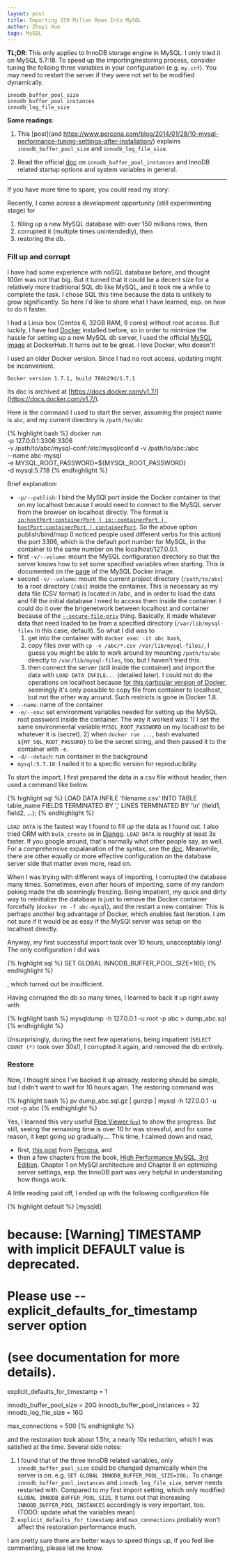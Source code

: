 ```yaml
---
layout: post
title: Importing 150 Millon Rows Into MySQL
author: Zhuyi Xue
tags: MySQL
---
```


**TL;DR**: This only applies to InnoDB storage engine in MySQL. I only tried it
on MySQL 5.7:18. To speed up the importing/restoring process, consider tuning
the folloing three variables in your configuration (e.g. `my.cnf`). You may need
to restart the server if they were not set to be modified dynamically.

```
innodb_buffer_pool_size
innodb_buffer_pool_instances
innodb_log_file_size
```

**Some readings**: 

1. This [post](and
   https://www.percona.com/blog/2014/01/28/10-mysql-performance-tuning-settings-after-installation/)
   explains `innodb_buffer_pool_size` and `innodb_log_file_size`.

1. Read the official
   [doc](https://dev.mysql.com/doc/refman/5.7/en/innodb-parameters.html) on
   `innodb_buffer_pool_instances` and InnoDB related startup options and system
   variables in general.

<hr/>

If you have more time to spare, you could read my story:

Recently, I came across a development opportunity (still experimenting stage)
for

1. filling up a new MySQL database with over 150 millions rows, then
2. corrupted it (multiple times unintendedly), then
3. restoring the db. 

### Fill up and corrupt
I have had some experience with noSQL database before, and thought 100m was not
that big. But it turned that it could be a decent size for a relatively more
traditional SQL db like MySQL, and it took me a while to complete the task. I
chose SQL this time because the data is unlikely to grow significantly. So here
I'd like to share what I have learned, esp. on how to do it faster.

I had a Linux box (Centos 6, 32GB RAM, 8 cores) without root access. But
luckily, I have had [Docker](https://www.docker.com/) installed before, so in
order to minimize the hassle for setting up a new MySQL db server, I used the
official [MySQL image](https://hub.docker.com/_/mysql/) at DockerHub. It turns
out to be great. I love Docker, who doesn't!

I used an older Docker version. Since I had no root access, updating might be
inconvenient.

```
Docker version 1.7.1, build 786b29d/1.7.1
```

Its doc is archived at
[https://docs.docker.com/v1.7/](https://docs.docker.com/v1.7/).

Here is the command I used to start the server, assuming the project name is
`abc`, and my current directory is `/path/to/abc`

{% highlight bash %}
docker run \
    -p 127.0.0.1:3306:3306 \
    -v /path/to/abc/mysql-conf:/etc/mysql/conf.d
    -v /path/to/abc:/abc \
    --name abc-mysql \
    -e MYSQL_ROOT_PASSWORD=${MYSQL_ROOT_PASSWORD} \
    -d mysql:5.7.18
{% endhighlight %}

Brief explanation:

* `-p/--publish`: I bind the MySQl port inside the Docker container to that on
  my localhost because I would need to connect to the MySQL server from the
  browser on localhost directly. The format is
  [`ip:hostPort:containerPort | ip::containerPort | hostPort:containerPort | containerPort`](https://docs.docker.com/v1.7/).
  So the above option publish/bind/map (I noticed people used different verbs
  for this action) the port 3306, which is the default port number for MySQL, in
  the container to the same number on the localhost/127.0.0.1.
* first `-v/--volume`: mount the MySQL configuration directory so that the
  server knows how to set some specified variables when starting. This is
  documented on the [page](https://hub.docker.com/_/mysql/) of the MySQL Docker
  image.
* second `-v/--volume`: mount the current project directory (`/path/to/abc`) to
  a root directory (`/abc`) inside the container. This is necessary as my data
  file (CSV format) is located in /abc, and in order to load the data and fill
  the initial database I need to access them inside the container. I could do it
  over the brigenetwork between localhost and container because of the
  [`--secure-file-priv`](https://dev.mysql.com/doc/refman/5.7/en/server-options.html#option_mysqld_secure-file-priv)
  thing. Basically, it made whatever data that need loaded to be from a
  specified directory (`/var/lib/mysql-files` in this case, default). So what I
  did was to
  1. get into the container with `docker exec -it abc bash`,
  2. copy files over with `cp -v /abc/*.csv /var/lib/mysql-files/`, I guess you
     might be able to work around by mounting `/path/to/abc` directly to
     `/var/lib/mysql-files`, too, but I haven't tried this.
  3. then connect the server (still inside the container) and import the data
     with `LOAD DATA INFILE...` (detailed later). I could not do the operations
     on localhost because
     [for this particular version of Docker](http://stackoverflow.com/questions/22907231/copying-files-from-host-to-docker-container),
     seemingly it's only possible to copy file from container to localhost, but
     not the other way around. Such restricts is gone in Docker 1.8.
* `--name`: name of the container
* `-e/--env`: set environment variables needed for setting up the MySQL root
  password inside the container. The way it worked was: 1) I set the same
  environmental variable `MYSQL_ROOT_PASSWORD` on my localhost to be whatever it
  is (secret). 2) when `docker run ...`, bash evaluated `${MY_SQL_ROOT_PASSORD}`
  to be the secret string, and then passed it to the container with `-e`.
* `-d/--detach`: run container in the background
* `mysql:5.7.18`: I nailed it to a specific version for reproducibility


To start the import, I first prepared the data in a csv file without header,
then used a command like below.

{% highlight sql %}
LOAD DATA INFILE 'filename.csv' 
    INTO TABLE table_name 
    FIELDS TERMINATED BY ',' 
    LINES TERMINATED BY '\n'
    (field1, field2, ...);
{% endhighlight %}

`LOAD DATA` is the fastest way I found to fill up the data as I found out. I
also tried ORM with `bulk_create` as in
[Django](https://dev.mysql.com/doc/refman/5.7/en/load-data.html). `LOAD DATA` is
roughly at least 3x faster. If you google around, that's normally what other
people say, as well. For a comprehensive expalanation of the syntax, see the
[doc](https://dev.mysql.com/doc/refman/5.7/en/load-data.html). Meanwhile, there
are other equally or more effective configuration on the database server side
that matter even more, read on.

When I was trying with different ways of importing, I corrupted the database
many times. Sometimes, even after hours of importing, some of my random poking
made the db seemingly freezing. Being impatient, my quick and dirty way to
reinitialize the database is just to remove the Docker container forcefully
(`docker rm -f abc-mysql`), and the restart a new container. This is perhaps
another big advantage of Docker, which enables fast iteration. I am not sure if
it would be as easy if the MySQl server was setup on the localhost directly.

Anyway, my first successful import took over 10 hours, unacceptably long! The
only configuration I did was

{% highlight sql %}
SET GLOBAL INNODB_BUFFER_POOL_SIZE=16G;
{% endhighlight %}

, which turned out be insufficient.

Having corrupted the db so many times, I learned to back it up right away with

{% highlight bash %}
mysqldump -h 127.0.0.1 -u root -p abc > dump_abc.sql
{% endhighlight %}

Unsurprisingly, during the next few operations, being impatient (`SELECT COUNT
(*)` took over 30s!), I corrupted it again, and removed the db entirely.

### Restore

Now, I thought since I've backed it up already, restoring should be simple, but
I didn't want to wait for 10 hours again. The restoring command was

{% highlight bash %}
pv dump_abc.sql.gz | gunzip | mysql -h 127.0.0.1 -u root -p abc
{% endhighlight %}

Yes, I learned this very useful
[Pipe Viewer (`pv`)](http://www.ivarch.com/programs/pv.shtml) to show the
progress. But still, seeing the remaining time is over 10 hr was stressful, and
for some reason, it kept going up gradually.... This time, I calmed down and
read, 

* first, [this post](
https://www.percona.com/blog/2014/01/28/10-mysql-performance-tuning-settings-after-installation/)
from [Percona](https://www.percona.com/), and
* then a few chapters from the book,
[High Performance MySQL, 3rd Edition](http://shop.oreilly.com/product/0636920022343.do).
Chapter 1 on MySQl architecture and Chapter 8 on optimizing server settings,
esp. the InnoDB part was very helpful in understanding how things work.

A little reading paid off, I ended up with the following configuration file

{% highlight default %}
[mysqld]
# because: [Warning] TIMESTAMP with implicit DEFAULT value is deprecated. 
# Please use --explicit_defaults_for_timestamp server option
# (see documentation for more details).
explicit_defaults_for_timestamp = 1

innodb_buffer_pool_size = 20G
innodb_buffer_pool_instances = 32
innodb_log_file_size = 16G

max_connections = 500
{% endhighlight %}

and the restoration took about 1.5hr, a nearly 10x reduction, which I was
satisfied at the time. Several side notes:

1. I found that of the three InnoDB related variables, only
   `innodb_buffer_pool_size` could be changed dynamically when the server is on.
   e.g. `SET GLOBAL INNODB_BUFFER_POOL_SIZE=20G;`. To change
   `innodb_buffer_pool_instances` and `innodb_log_file_size`, server needs
   restarted with. Compared to my first import setting, which only modified
   `GLOBAL INNODB_BUFFER_POOL_SIZE`, it turns out that increasing
   `INNODB_BUFFER_POOL_INSTANCES` accordingly is very important, too. (TODO:
   update what the variables mean)
1. `explicit_defaults_for_timestamp` and `max_connections` probably won't affect
   the restoration performance much.


I am pretty sure there are better ways to speed things up, if you feel like
commenting, please let me know.
